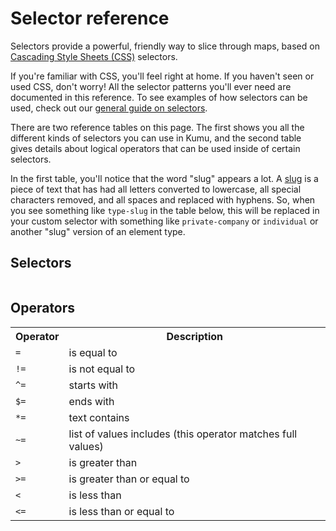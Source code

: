 # Selector reference

Selectors provide a powerful, friendly way to slice through maps,
based on [Cascading Style Sheets (CSS)](https://developer.mozilla.org/en-US/docs/Web/CSS) selectors.

If you're familiar with CSS, you'll feel right at home. If you haven't seen or used CSS, don't worry! All the selector patterns you'll ever need are documented in this reference. To see examples of how selectors can be used, check out our [general guide on selectors](/guides/selectors.html).

There are two reference tables on this page. The first shows you all the different kinds of selectors you can use in Kumu, and the second table gives details about logical operators that can be used inside of certain selectors.

In the first table, you'll notice that the word "slug" appears a lot. A [slug](/guides/slugs.html) is a piece of text that has had all letters converted to lowercase, all special characters removed, and all spaces and replaced with hyphens. So, when you see something like `type-slug` in the table below, this will be replaced in your custom selector with something like `private-company` or `individual` or another "slug" version of an element type.

## Selectors

<table id="selector-reference-table" class="table border-bottom"></table>


## Operators
<table class="table border-bottom">
  <tr>
    <th class="text-left">Operator</th>
    <th class="text-left">Description</th>
  </tr>
  <tr>
    <td><code>=</code></td>
    <td>is equal to</td>
  </tr>
  <tr>
    <td><code>!=</code></td>
    <td>is not equal to</td>
  </tr>
  <tr>
    <td><code>^=</code></td>
    <td>starts with</td>
  </tr>
  <tr>
    <td><code>$=</code></td>
    <td>ends with</td>
  </tr>
  <tr>
    <td><code>*=</code></td>
    <td>text contains</td>
  </tr>
  <tr>
    <td><code>~=</code></td>
    <td>list of values includes (this operator matches full values)</td>
  </tr>
  <tr>
    <td><code>></code></td>
    <td>is greater than</td>
  </tr>
  <tr>
    <td><code>>=</code></td>
    <td>is greater than or equal to</td>
  </tr>
  <tr>
    <td><code><</code></td>
    <td>is less than</td>
  </tr>
  <tr>
    <td><code>&lt;=</code></td>
    <td>is less than or equal to</td>
  </tr>
</table>

<script type="text/javascript">
(() => {
  const selectorReference = [
    {
      'Selector': `&#42;`,
      'What it selects': `All elements, connections, and loops`,
    },
    {
      'Selector': `element`,
      'What it selects': `All elements`,
    },
    {
      'Selector': `connection`,
      'What it selects': `All connections`,
    },
    {
      'Selector': `loop`,
      'What it selects': `All loops`,
    },
    {
      'Selector': `type-slug`,
      'What it selects': `All elements whose element type slug matches <code>type-slug</code>`,
    },
    {
      'Selector': `type-slug-connection`,
      'What it selects': `All connections whose connection type slug matches <code>type-slug</code>`,
    },
    {
      'Selector': `#label-slug`,
      'What it selects': `The item whose label slug matches <code>label-slug</code>. `,
    },
    {
      'Selector': `#assigned-id-slug`,
      'What it selects': `The item whose <a href="/faq/how-do-I-avoid-duplicating-data.html">assigned ID</a> slug matches <code>assigned-id-slug</code>. `,
    },
    {
      'Selector': `#system-id`,
      'What it selects': `The item whose system ID matches <code>system-id</code>. `,
    },
    {
      'Selector': `.tag`,
      'What it selects': `All items whose Tags field contains <code>tag</code>. Note that this selector starts with a dot <code>.</code>`,
    },
    {
      'Selector': `["field name" operator "field value"]`,
      'What it selects': `All items that have a <a href="/overview/kumus-architecture.html#fields">field name and field value</a> that meet the condition of the <code>operator</code> (valid operators are listed below this table)`,
    },
    {
      'Selector': `["field name"]`,
      'What it selects': `All items that have any value in the field whose name matches <code>field name</code>`,
    },
    {
      'Selector': `[!"field name"]`,
      'What it selects': `All items that have no value in the field whose name matches <code>field name</code>`,
    },
    {
      'Selector': `:from(selector)`,
      'What it selects': `All connections coming from an item that matches the <code>selector</code>`,
    },
    {
      'Selector': `:to(selector)`,
      'What it selects': `All connections going to an item that matches the <code>selector</code>`,
    },
    {
      'Selector': `:directed`,
      'What it selects': `All directed connections`,
    },
    {
      'Selector': `:undirected`,
      'What it selects': `All undirected connections`,
    },
    {
      'Selector': `:mutual`,
      'What it selects': `All mutual connections`,
    },
    {
      'Selector': `:focus`,
      'What it selects': `All items at the root of a <a href="/guides/focus.html">focus setting</a>`,
    },
    {
      'Selector': `:orphan`,
      'What it selects': `All elements that have zero connections (including connections that have been filtered out)`,
    },
    {
      'Selector': `:not(selector)`,
      'What it selects': `All items that do <b>not</b> match the <code>selector</code>`,
    },
    {
      'Selector': `:loop(selector)`,
      'What it selects': `All items that are part of a loop matching <code>selector</code>`,
    },
    {
      'Selector': `this-selector --&gt; that-selector`,
      'What it selects': `All items matching <code>this-selector</code> connected to items that match <code>that-selector</code>`,
    },
    {
      'Selector': `this-selector &lt;-- that-selector`,
      'What it selects': `All items matching <code>this-selector</code> connected from items that match <code>that-selector</code>`,
    },
    {
      'Selector': `this-selector &lt;--&gt; that-selector`,
      'What it selects': `All items matching <code>this-selector</code> connected to or from items that match <code>that-selector</code>`,
    },
    {
      'Selector': `this-selector &lt;-connection-selector-&gt; that-selector`,
      'What it selects': `All items matching <code>this-selector</code> connected to or from items that match <code>that-selector</code> via connections that match <code>connection-selector</code>`,
    }
  ]

  KumuDocsExtracted.appendTable(
    { id: 'selector-reference-table', reference: selectorReference },
    {
      transforms: {
        Selector: selector => `<code>${selector}</code>`,
      },
      effects: {
        th: {
          DEFAULT: th => th.classList.add('text-left'),
          Selector: th => {
            th.classList.add('text-left');
            th.style.width = '50%';
          },
        },
      },
    }
  );
})()
</script>


